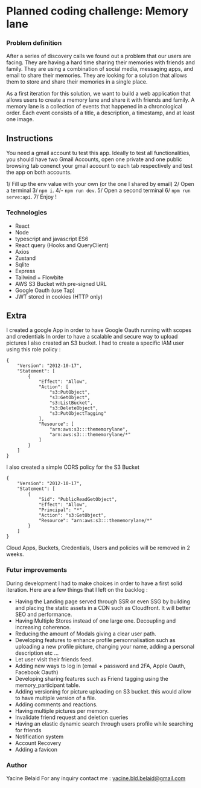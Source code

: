 # Planned coding challenge: Memory lane

### Problem definition

After a series of discovery calls we found out a problem that our users are facing. They are having a hard time sharing their memories with friends and family. They are using a combination of social media, messaging apps, and email to share their memories. They are looking for a solution that allows them to store and share their memories in a single place.

As a first iteration for this solution, we want to build a web application that allows users to create a memory lane and share it with friends and family. A memory lane is a collection of events that happened in a chronological order. Each event consists of a title, a description, a timestamp, and at least one image.

## Instructions

You need a gmail account tu test this app. Ideally to test all functionalities, you should have two Gmail Accounts, open one private and one public browsing tab conenct your gmail account to each tab respectively and test the app on both accounts.

1/ Fill up the env value with your own (or the one I shared by email)
2/  Open a terminal
3/ `npm i`.
4/- `npm run dev`.
5/ Open a second terminal
6/ `npm run serve:api`.
7/ Enjoy ! 

### Technologies
- React 
- Node
- typescript and javascript ES6
- React query (Hooks and QueryClient)
- Axios
- Zustand
- Sqlite
- Express
- Tailwind + Flowbite
- AWS S3 Bucket with pre-signed URL
- Google Oauth (use Tap)
- JWT stored in cookies (HTTP only)

## Extra
 I created a google App in order to have Google Oauth running with scopes and credentials In order to have a scalable and secure way to upload pictures I also created an S3 bucket. I had to create a specific IAM user using this role policy :
```
{
    "Version": "2012-10-17",
    "Statement": [
        {
            "Effect": "Allow",
            "Action": [
                "s3:PutObject",
                "s3:GetObject",
                "s3:ListBucket",
                "s3:DeleteObject",
                "s3:PutObjectTagging"
            ],
            "Resource": [
                "arn:aws:s3:::thememorylane",
                "arn:aws:s3:::thememorylane/*"
            ]
        }
    ]
}
```
I also created a simple CORS policy for the S3 Bucket
```
{
    "Version": "2012-10-17",
    "Statement": [
        {
            "Sid": "PublicReadGetObject",
            "Effect": "Allow",
            "Principal": "*",
            "Action": "s3:GetObject",
            "Resource": "arn:aws:s3:::thememorylane/*"
        }
    ]
}
```
Cloud Apps, Buckets, Credentials, Users and policies will be removed in 2 weeks.

### Futur improvements
During development I had to make choices in order to have a first solid iteration.
Here are a few things that I left on the backlog :
- Having the Landing page served through SSR or even SSG by building and placing the static assets in a CDN such as Cloudfront. It will better SEO and performance.
- Having Multiple Stores instead of one large one. Decoupling and increasing coherence.
- Reducing the amount of Modals giving a clear user path.
- Developing features to enhance profile personnalisation such as uploading a new profile picture, changing your name, adding a personal description etc ...
- Let user visit their friends feed.
- Adding new ways to log in (email + password and 2FA, Apple Oauth, Facebook Oauth)
- Developing sharing features such as Friend tagging using the memory_participant table.
- Adding versioning for picture uploading on S3 bucket. this would allow to have multiple version of a file.
- Adding comments and reactions.
- Having multiple pictures per memory.
- Invalidate friend request and deletion queries
- Having an elastic dynamic search through users profile while searching for friends
- Notification system
- Account Recovery
- Adding a favicon
### Author
Yacine Belaid
For any inquiry contact me : yacine.bld.belaid@gmail.com


